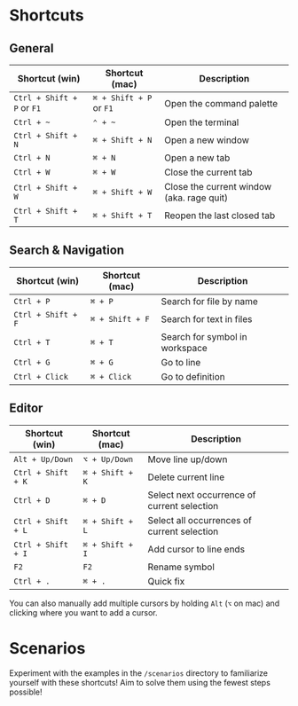 # Shortcuts

## General

| Shortcut (win)             | Shortcut (mac)          | Description                               |
| -------------------------- | ----------------------- | ----------------------------------------- |
| `Ctrl + Shift + P` or `F1` | `⌘ + Shift + P` or `F1` | Open the command palette                  |
| `Ctrl + ~`                 | `⌃ + ~`                 | Open the terminal                         |
| `Ctrl + Shift + N`         | `⌘ + Shift + N`         | Open a new window                         |
| `Ctrl + N`                 | `⌘ + N`                 | Open a new tab                            |
| `Ctrl + W`                 | `⌘ + W`                 | Close the current tab                     |
| `Ctrl + Shift + W`         | `⌘ + Shift + W`         | Close the current window (aka. rage quit) |
| `Ctrl + Shift + T`         | `⌘ + Shift + T`         | Reopen the last closed tab                |

## Search & Navigation

| Shortcut (win)     | Shortcut (mac)  | Description                    |
| ------------------ | --------------- | ------------------------------ |
| `Ctrl + P`         | `⌘ + P`         | Search for file by name        |
| `Ctrl + Shift + F` | `⌘ + Shift + F` | Search for text in files       |
| `Ctrl + T`         | `⌘ + T`         | Search for symbol in workspace |
| `Ctrl + G`         | `⌘ + G`         | Go to line                     |
| `Ctrl + Click`     | `⌘ + Click`     | Go to definition               |

## Editor

| Shortcut (win)     | Shortcut (mac)  | Description                                 |
| ------------------ | --------------- | ------------------------------------------- |
| `Alt + Up/Down`    | `⌥ + Up/Down`   | Move line up/down                           |
| `Ctrl + Shift + K` | `⌘ + Shift + K` | Delete current line                         |
| `Ctrl + D`         | `⌘ + D`         | Select next occurrence of current selection |
| `Ctrl + Shift + L` | `⌘ + Shift + L` | Select all occurrences of current selection |
| `Ctrl + Shift + I` | `⌘ + Shift + I` | Add cursor to line ends                     |
| `F2`               | `F2`            | Rename symbol                               |
| `Ctrl + .`         | `⌘ + .`         | Quick fix                                   |

You can also manually add multiple cursors by holding `Alt` (`⌥` on mac) and clicking where you want to add a cursor.

# Scenarios

Experiment with the examples in the `/scenarios` directory to familiarize yourself with these shortcuts! Aim to solve them using the fewest steps possible!
